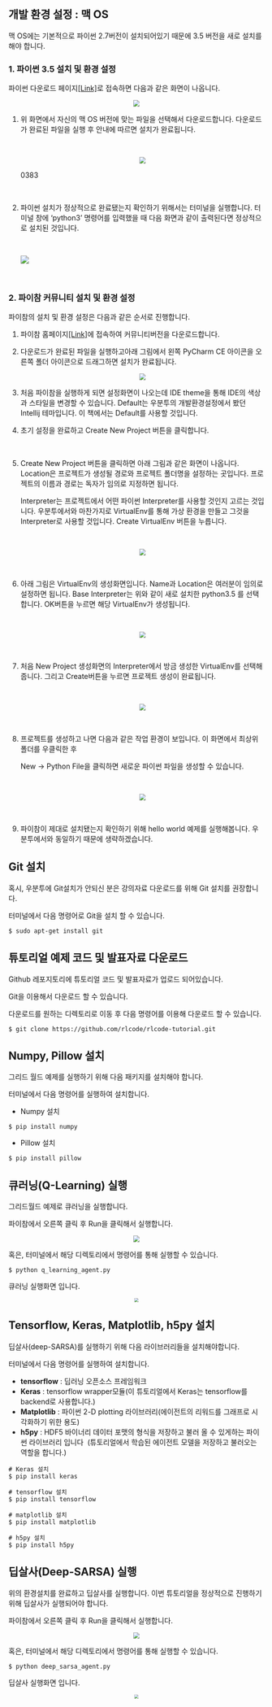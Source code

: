 ## 개발 환경 설정 : 맥 OS

맥 OS에는 기본적으로 파이썬 2.7버전이 설치되어있기 때문에 3.5 버전을 새로 설치를 해야 합니다.

### 1. 파이썬 3.5 설치 및 환경 설정

파이썬 다운로드 페이지[[Link]](https://www.python.org/downloads/release/python-350/)로 접속하면 다음과 같은 화면이 나옵니다.

   <p align="center"><img src="./install_image/python_download.png" style="zoom:80%"></p>



1. 위 화면에서 자신의 맥 OS 버전에 맞는 파일을 선택해서 다운로드합니다. 다운로드가 완료된 파일을 실행 후 안내에 따르면 설치가 완료됩니다.

   ​

   <p align="center"><img src="./install_image/python_installed.png" style="zoom:80%"></p>

   0383

   ​

2. 파이썬 설치가 정상적으로 완료됐는지 확인하기 위해서는 터미널을 실행합니다. 터미널 창에 ‘python3’ 명령어를 입력했을 때 다음 화면과 같이 출력된다면 정상적으로 설치된 것입니다.

   ​

   <p alien="center"><img src="./install_image/python3_terminal.jpg" style="zoom:100%"></p>

   ​

### 2. 파이참 커뮤니티 설치 및 환경 설정

파이참의 설치 및 환경 설정은 다음과 같은 순서로 진행합니다. 

1. 파이참 홈페이지[[Link]](https://www.jetbrains.com/pycharm/)에 접속하여 커뮤니티버전을 다운로드합니다. 

2. 다운로드가 완료된 파일을 실행하고아래 그림에서 왼쪽 PyCharm CE 아이콘을 오른쪽 폴더 아이콘으로 드래그하면 설치가 완료됩니다.

   <p align="center"><img src="./install_image/pycharm_drag.png" style="zoom:80%"></p>

3. 처음 파이참을 실행하게 되면 설정화면이 나오는데 IDE theme을 통해 IDE의 색상과 스타일을 변경할 수 있습니다. Default는 우분투의 개발환경설정에서 봤던 Intellij 테마입니다. 이 책에서는 Default를 사용할 것입니다.
   ​

4. 초기 설정을 완료하고 Create New Project 버튼을 클릭합니다.

   ​

5. Create New Project 버튼을 클릭하면 아래 그림과 같은 화면이 나옵니다. Location은 프로젝트가 생성될 경로와 프로젝트 폴더명을 설정하는 곳입니다. 프로젝트의 이름과 경로는 독자가 임의로 지정하면 됩니다.

   Interpreter는 프로젝트에서 어떤 파이썬 Interpreter를 사용할 것인지 고르는 것입니다. 우분투에서와 마찬가지로 VirtualEnv를 통해 가상 환경을 만들고 그것을 Interpreter로 사용할 것입니다. Create VirtualEnv 버튼을 누릅니다.

   ​

   <p align="center"><img src="./install_image/rl_book_virtualenv.png" style="zoom:80%"></p>

   ​

6. 아래 그림은 VirtualEnv의 생성화면입니다. Name과 Location은 여러분이 임의로 설정하면 됩니다. Base Interpreter는 위와 같이 새로 설치한 python3.5 를 선택합니다. OK버튼을 누르면 해당 VirtualEnv가 생성됩니다.

   ​

   <p align="center"><img src="./install_image/rl_book_venv.png" style="zoom:80%"></p>

   ​

7. 처음 New Project 생성화면의 Interpreter에서 방금 생성한 VirtualEnv를 선택해줍니다. 그리고 Create버튼을 누르면 프로젝트 생성이 완료됩니다.

   ​

   <p align="center"><img src="./install_image/rl_book_project.png" style="zoom:80%"></p>

   ​

8. 프로젝트를 생성하고 나면 다음과 같은 작업 환경이 보입니다. 이 화면에서 최상위 폴더를 우클릭한 후 

   New -> Python File을 클릭하면 새로운 파이썬 파일을 생성할 수 있습니다. 

   ​

   <p align="center"><img src="./install_image/rl_book_hello_world.png" style="zoom:80%"></p>

   ​

9. 파이참이 제대로 설치됐는지 확인하기 위해 hello world 예제를 실행해봅니다. 우분투에서와 동일하기 때문에 생략하겠습니다.




## Git 설치

혹시, 우분투에 Git설치가 안되신 분은 강의자료 다운로드를 위해 Git 설치를 권장합니다.

터미널에서 다음 명령어로 Git을 설치 할 수 있습니다.

```shell
$ sudo apt-get install git
```



## 튜토리얼 예제 코드 및 발표자료 다운로드

Github 레포지토리에 튜토리얼 코드 및 발표자료가 업로드 되어있습니다.

Git을 이용해서 다운로드 할 수 있습니다.

다운로드를 원하는 디렉토리로 이동 후 다음 명령어를 이용해 다운로드 할 수 있습니다.

```shell
$ git clone https://github.com/rlcode/rlcode-tutorial.git
```


## Numpy, Pillow 설치

그리드 월드 예제를 실행하기 위해 다음 패키지를 설치해야 합니다.

터미널에서 다음 명령어를 실행하여 설치합니다.

- Numpy 설치

```shell
$ pip install numpy
```

- Pillow 설치

```shell
$ pip install pillow
```



## 큐러닝(Q-Learning) 실행

그리드월드 예제로 큐러닝을 실행합니다.

파이참에서 오른쪽 클릭 후 Run을 클릭해서 실행합니다.

<p align="center"><img src="./install_image/q_learning_run.png" style="zoom:80%"></p>

혹은, 터미널에서 해당 디렉토리에서 명령어를 통해 실행할 수 있습니다.

```shell
$ python q_learning_agent.py
```

큐러닝 실행화면 입니다.

<p align="center"><img src="./install_image/q_learning.png" style="zoom:50%"></p>



## Tensorflow, Keras, Matplotlib, h5py 설치 

딥살사(deep-SARSA)를 실행하기 위해 다음 라이브러리들을 설치해야합니다.

터미널에서 다음 명령어를 실행하여 설치합니다.

- **tensorflow** : 딥러닝 오픈소스 프레임워크
- **Keras** : tensorflow wrapper모듈(이 튜토리얼에서 Keras는 tensorflow를 backend로 사용합니다.)
- **Matplotlib** : 파이썬 2-D plotting 라이브러리(에이전트의 리워드를 그래프로 시각화하기 위한 용도)
- **h5py** : HDF5 바이너리 데이터 포맷의 형식을 저장하고 불러 올 수 있게하는 파이썬 라이브러리 입니다
  ​            (튜토리얼에서 학습된 에이전트 모델을 저장하고 불러오는 역할을 합니다.) 


```shell
# Keras 설치
$ pip install keras

# tensorflow 설치
$ pip install tensorflow

# matplotlib 설치
$ pip install matplotlib

# h5py 설치
$ pip install h5py
```



## 딥살사(Deep-SARSA) 실행

위의 환경설치를 완료하고 딥살사를 실행합니다. 이번 튜토리얼을 정상적으로 진행하기 위해 딥살사가 실행되어야 합니다.

파이참에서 오른쪽 클릭 후 Run을 클릭해서 실행합니다.

<p align="center"><img src="./install_image/deep_sarsa_run.png" style="zoom:80%"></p>

혹은, 터미널에서 해당 디렉토리에서 명령어를 통해 실행할 수 있습니다.

```shell
$ python deep_sarsa_agent.py
```

딥살사 실행화면 입니다.

<p align="center"><img src="./install_image/deep_sarsa.png" style="zoom:50%"></p>


